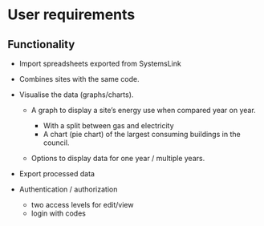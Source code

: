 # User requirements

## Functionality

- Import spreadsheets exported from SystemsLink

- Combines sites with the same code.

- Visualise the data (graphs/charts).
    - A graph to display a site’s energy use when compared year on year.
        - With a split between gas and electricity
        - A chart (pie chart) of the largest consuming buildings in the council.

    - Options to display data for one year / multiple years.

- Export processed data

- Authentication / authorization
    - two access levels for edit/view
    - login with codes
